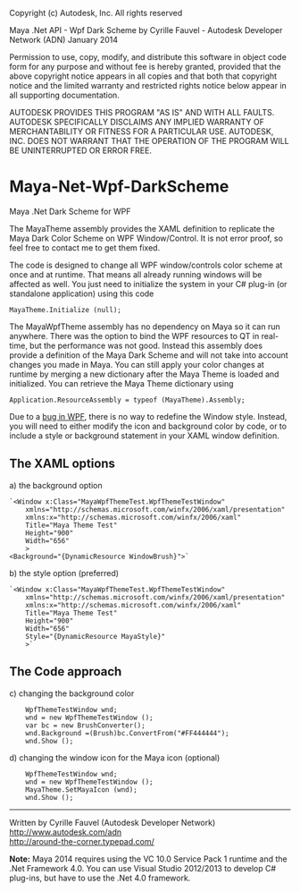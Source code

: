Copyright (c) Autodesk, Inc. All rights reserved 

Maya .Net API - Wpf Dark Scheme
by Cyrille Fauvel - Autodesk Developer Network (ADN)
January 2014

Permission to use, copy, modify, and distribute this software in
object code form for any purpose and without fee is hereby granted, 
provided that the above copyright notice appears in all copies and 
that both that copyright notice and the limited warranty and
restricted rights notice below appear in all supporting 
documentation.

AUTODESK PROVIDES THIS PROGRAM "AS IS" AND WITH ALL FAULTS. 
AUTODESK SPECIFICALLY DISCLAIMS ANY IMPLIED WARRANTY OF
MERCHANTABILITY OR FITNESS FOR A PARTICULAR USE.  AUTODESK, INC. 
DOES NOT WARRANT THAT THE OPERATION OF THE PROGRAM WILL BE
UNINTERRUPTED OR ERROR FREE.
 
 
Maya-Net-Wpf-DarkScheme
=======================
Maya .Net Dark Scheme for WPF


The MayaTheme assembly provides the XAML definition to replicate the Maya Dark Color Scheme on WPF Window/Control.
It is not error proof, so feel free to contact me to get them fixed.

The code is designed to change all WPF window/controls color scheme at once and at runtime. That means all already running 
windows will be affected as well. You just need to initialize the system in your C# plug-in (or standalone application) using this code

	MayaTheme.Initialize (null);
	
The MayaWpfTheme assembly has no dependency on Maya so it can run anywhere. There was the option to bind the WPF resources
to QT in real-time, but the performance was not good. Instead this assembly does provide a definition of the Maya Dark Scheme and will
not take into account changes you made in Maya. You can still apply your color changes at runtime by merging a new dictionary after the
Maya Theme is loaded and initialized. You can retrieve the Maya Theme dictionary using

	Application.ResourceAssembly = typeof (MayaTheme).Assembly;

Due to a [bug in WPF](http://stackoverflow.com/questions/2642220/wpf-window-style-not-working-at-runtime), there is no way to
redefine the Window style. Instead, you will need to either modify the icon and background color by code, or to include a style or 
background statement  in your XAML window definition.

The XAML options
------------------------
a) the background option

	`<Window x:Class="MayaWpfThemeTest.WpfThemeTestWindow"
		xmlns="http://schemas.microsoft.com/winfx/2006/xaml/presentation"
		xmlns:x="http://schemas.microsoft.com/winfx/2006/xaml"
		Title="Maya Theme Test" 
		Height="900"
		Width="656"
		>
	<Background="{DynamicResource WindowBrush}">`

b) the style option (preferred)

	`<Window x:Class="MayaWpfThemeTest.WpfThemeTestWindow"
		xmlns="http://schemas.microsoft.com/winfx/2006/xaml/presentation"
		xmlns:x="http://schemas.microsoft.com/winfx/2006/xaml"
		Title="Maya Theme Test" 
		Height="900"
		Width="656"
		Style="{DynamicResource MayaStyle}"
		>`

The Code approach
---------------------------
c) changing the background color

		WpfThemeTestWindow wnd;
		wnd = new WpfThemeTestWindow ();
		var bc = new BrushConverter();
		wnd.Background =(Brush)bc.ConvertFrom("#FF444444");
		wnd.Show ();

d) changing the window icon for the Maya icon (optional)

		WpfThemeTestWindow wnd;
		wnd = new WpfThemeTestWindow ();
		MayaTheme.SetMayaIcon (wnd);
		wnd.Show ();


--------
Written by Cyrille Fauvel (Autodesk Developer Network)  
http://www.autodesk.com/adn  
http://around-the-corner.typepad.com/  

<b>Note:</b> Maya 2014 requires using the VC 10.0 Service Pack 1 runtime and the .Net Framework 4.0. You can use Visual Studio 2012/2013 to develop C# plug-ins, but have to use the .Net 4.0 framework.